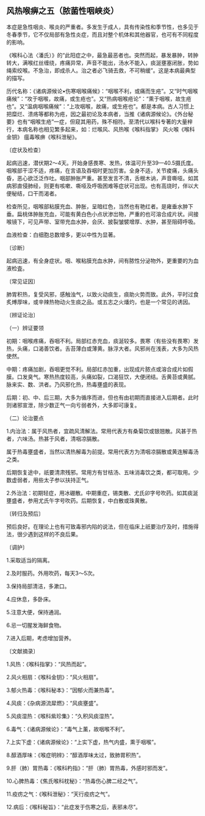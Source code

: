 ## 风热喉痹之五（脓菌性咽峡炎）

本症是急性咽炎、喉炎的严重者。多发生于成人，具有传染性和季节性，也多见于冬春季节，它不仅局部有急性炎症，而且对整个机体和其他器官，也可有不同程度的影响。

《喉科心法〈潘氏）》的“此阳症之中，最急最恶者也。突然而起，暴发暴肿，转肿转大，满喉红丝缠绕，疼痛异常，声音不能出，汤水不能入，痰涎壅塞闭胀，势如绳索绞喉。不急治，即成杀人。治之者必飞骑去救，不可稍缓”。这是本病最典型的描写。

历代名称：《诸病源候论•伤寒咽喉痛候》：“咽喉不利，或痛而生疮”。又“时气咽喉痛候”：“攻于咽喉，故痛，或生疮也”。又“热病咽喉疮论”：“熏于咽喉，故生疮也”。又“温病咽喉痛候”：“上攻咽喉，故痛，或生疮也”。都是本病。古人习惯上把糜烂、溃疡等都称为疮，因之最初论及本病者，当推《诸病源候论》。《外台秘要》也有“咽喉生疮”一症，但窥其用药，殊不相符。至清代以喉科专著的大量梓行，本病名称也相见繁多起来，如：烂喉风、风热喉《喉科指掌》 风火喉《喉科金钥》 瘟毒喉痹《喉科泄秘》。

〔症状及检查〕

起病迅速，潜伏期2〜4天。开始身感畏寒、发热，体温可升至39—40.5摄氏度。咽喉部干涩不适，疼痛，在言语及吞咽时更加厉害。全身不适，关节痠痛，头痛头昏，恶心欲泛泛作吐。咽部肿胀严重。甚至发言不清，舌根木讷，声音嘶哑。如其病邪直侵肺经，则更有咳嗽、嘶哑及呼吸困难等症状可出现。也有高烧时，伴以大便秘结，口干而渴者。

检查所见，咽喉部粘膜充血、肿胀，呈暗红色，当然也有艳红者。是雍垂水肿下垂。扁桃体肿胀充血，可能有黄白色小点状渗岀物，严重的也可溶合成片状。间接喉镜下，可见声带、室带充血水肿，会厌、披裂皱襞增厚、水肿，甚至阻碍呼吸。

血液检查：白细胞总数增多，更以中性为显著。

〔诊断〕

起病迅速，有全身症状。咽、喉粘膜充血水肿，间有脓性分泌物外，更重要的为血液检査。

〔常见证因〕

肺胃积热，复受风邪，感触浊气，以致火动痰生，痰助火势而致。此外，平时过食炙煿厚味，或辛辣热物动火生痰之品。或五志之火燔灼，也是一个常见的诱因。

〔辨证论治〕

（一）辨证要领

初期：咽喉疼痛，吞咽不利。局部红赤充血，痰涎较多。畏寒（有些没有畏寒）发热，头痛，口渴善饮者。舌苔薄白或薄黄。脉浮大者。风邪尚在浅表，大多为风热使然。

中期：疼痛加剧，吞咽更觉不利。局部红赤加重，出现成片脓点或溶合成片如假膜。口发臭气。寒热热度较高，头痛如裂，口渴狂饮，大便闭结。舌黄苔或黄腻。脉来实、数、洪者。乃风邪化热，热毒壅盛的表现。

后期：初、中、后三期，大多为循序而进，但也有由初期而直接进入后期者。此时则诸邪宣泄，除少数正气一向亏弱者外，大多即可康复。

（二）论治要点

1.内治法：属于风热者，宜疏风清解法。常用代表方有桑菊饮或银翘散。风甚于热者，六味汤。热甚于风者，清咽凉膈散。

属于热毒壅盛者，当然以清热解毒为前提。常用代表方为清咽凉膈散或黄连解毒汤之类。

后期恢复途中，祇要清肃残邪。常用方有甘桔汤、五味消毒饮之类，都可取用。少数虚弱者，用些太子参以扶持正气。

2.外治法：初期轻症，用冰硼散。中期重症，锡类散、尤氏卯字号吹药。如其痰涎壅盛者，参用尤氏午字号吹药。后期恢复，中白散或珠黄散。

〔转归及预后〕

预后良好。在理论上也有可致毒邪内陷的说法，但在临床上祇要治疗及时，措施得法，很少遇到这样的不良后果。

〔调护〕

1.采取适当的隔离。

2.及时服药。外用吹药，每天3〜5次。

3.保持局部清洁，多漱口。

4.应休息，多卧床。

5.注意大便，保持通润。

6.忌一切腥发海鲜食物。

7.进入后期，考虑增加营养。

〔文献摘录〕

1.风热：《喉科指掌》：“风热而起”。

2.风火相扇：《喉科金钥》：“风火相扇”。

3.郁火热毒：《喉科秘本》：“因郁火而兼热毒”。

4.风痰：《杂病源流犀燃》：“风痰壅盛”。

5.风痰湿热：《喉科紫珍集》：“久积风痰湿热”。

6.毒气：《诸病源候论》：“毒气上薰，故咽喉不利”。

7.上实下虚：《诸病源候论》：“上实下虚，热气内盛，熏于咽喉”。

8.醇酒厚味：《喉症明辨》：“醇酒厚味太过，致肺胃积热”。

9.肝（肺）胃热毒：《喉科杓指》：“肝（肺）胃热毒，外感时邪而发”。

10.心脾热毒：《焦氏喉科枕秘》：“热毒伤心脾二经之气”。

11.疫疠之气：《喉科泄秘》：“天行疫疠之气”。

12.病后：《喉科秘旨》：“此症发于伤寒之后，表邪未尽”。
